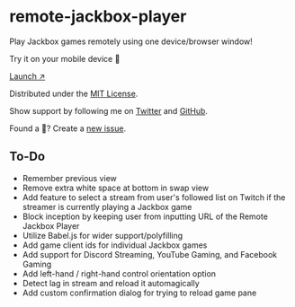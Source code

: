# remote-jackbox-player

Play Jackbox games remotely using one device/browser window!

Try it on your mobile device 📲

[Launch ↗️](https://remote-jackbox-player.isaacyakl.com)

Distributed under the [MIT License](https://isaacyakl.github.io/remote-jackbox-player/LICENSE).

Show support by following me on [Twitter](https://www.twitter.com/isaacyakl) and [GitHub](https://github.com/isaacyakl).

Found a 🐛? Create a [new issue](https://github.com/isaacyakl/remote-jackbox-player/issues/new).

## To-Do

-  Remember previous view
-  Remove extra white space at bottom in swap view
-  Add feature to select a stream from user's followed list on Twitch if the streamer is currently playing a Jackbox game
-  Block inception by keeping user from inputting URL of the Remote Jackbox Player
-  Utilize Babel.js for wider support/polyfilling
-  Add game client ids for individual Jackbox games
-  Add support for Discord Streaming, YouTube Gaming, and Facebook Gaming
-  Add left-hand / right-hand control orientation option
-  Detect lag in stream and reload it automagically
-  Add custom confirmation dialog for trying to reload game pane